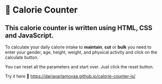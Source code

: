 # 🍏 Calorie Counter

## This calorie counter is written using HTML, CSS and JavaScript. 

To calculate your daily calorie intake to **maintain**, **cut** or **bulk**  you need to enter your gender, age, height, weight, and physical activity and click on the calculate button.

You can reset all the parameters and start over. Just click the reset button.

Try it here 🍒 https://dariavarlamovaa.github.io/calorie-counter-js/
